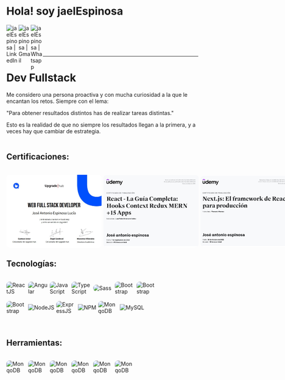 # Hola! soy jaelEspinosa

[<img align='left' alt=' jaelEspinosa | LinkedIn' width='32px' src='https://cdn.icon-icons.com/icons2/31/PNG/256/sociallinkedin_member_2751.png' />][linkedin]
[<img align='left' alt=' jaelEspinosa | Gmail' width='32px' src='https://cdn.icon-icons.com/icons2/1381/PNG/512/gmail_93551.png' />][Gmail]
[<img align='left' alt=' jaelEspinosa | Whatsapp' width='32px' src='https://cdn.icon-icons.com/icons2/41/PNG/128/whatsappmessage_conversation_whatsap_7149.png' />][whatsapp]

<br/>
<br/>
<br/>
<br/>
<hr/>

# Dev Fullstack

 Me considero una persona proactiva y con mucha curiosidad a la que le encantan los retos. Siempre con el lema: 
 
 "Para obtener resultados distintos has de realizar tareas distintas."

Esto es la realidad de que no siempre los resultados llegan a la primera,  y a veces hay que cambiar de estrategia.
<br/>
<br/>

## Certificaciones:
<br/>
<div style="display:flex; flex-direction: row; justify-content:flex-start; align-items:center; gap: 5px">
<img alt='Upgrade' src='./img/upgradeHub.jpg' style = 'width:250px;border-radius: 8px' />
<img alt='Upgrade' src='./img/reactUdemy.jpg' style = 'width:250px;border-radius: 8px' />
<img alt='Upgrade' src='./img/nextUdemy.jpg' style = 'width:250px;border-radius: 8px' />
</div>

## Tecnologías:
<br/>
<div style="display:flex; flex-direction: row; justify-content:flex-start; align-items:center; gap: 5px">
<img alt='ReactJS' src='https://sigdeletras.com/images/blog/202004_react_leaflet/react.png' style = 'width:52px;border-radius: 8px' />
<img alt='Angular' src='https://blog.e-saurio.com/content/images/2023/02/the-seo-guide-to-angular.png' style = 'width:52px;border-radius: 8px' />
<img alt='JavaScript' src='https://arielfuggini.com/static/29a9f86a9bd7efd96ee9ce8b13124303/a41d1/javascript.jpg' style = 'width:52px;border-radius: 8px'  />
<img alt='TypeScript' src='https://cdn.thenewstack.io/media/2022/01/10b88c68-typescript-logo.png' style = 'width:52px;border-radius: 8px'/>
<img alt='Sass' src="https://i0.wp.com/techprimelab.com/wp-content/uploads/2020/06/SCSS-or-CSS.jpg?fit=1024%2C576&ssl=1" style = 'width:52px;border-radius: 8px' />
<img alt='Bootstrap' src='https://getbootstrap.com/docs/5.3/assets/brand/bootstrap-social.png' style = 'width:52px;border-radius: 8px' />
<img alt='Bootstrap' src='https://res.cloudinary.com/practicaldev/image/fetch/s--hNNbPNwB--/c_imagga_scale,f_auto,fl_progressive,h_420,q_auto,w_1000/https://dev-to-uploads.s3.amazonaws.com/i/ilxs4qnlqlvvai9nm7vg.png' style = 'width:52px;border-radius: 8px' />
</div>

<br/>
<div style="display:flex; flex-direction: row; justify-content:flex-start; align-items:center; gap: 5px">
<img alt='Bootstrap' src='https://cdn-media-1.freecodecamp.org/images/1*FDNeKIUeUnf0XdqHmi7nsw.png' style = 'width:52px;border-radius: 8px' />
<img alt='NodeJS' src='https://img.shields.io/badge/-NodeJs-339933?logo=Nodejs&logoColor=white&style=plastic' />
<img alt='ExpressJS' src='https://miro.medium.com/v2/resize:fit:365/1*Jr3NFSKTfQWRUyjblBSKeg.png' style = 'width:52px;border-radius: 8px' />
<img alt='NPM' src='https://img.shields.io/badge/-NPM-CB3837?style=flat&logo=npm&logoColor=white&style=plastic' />
<img alt='MongoDB' src='https://webimages.mongodb.com/_com_assets/cms/kuzt9r42or1fxvlq2-Meta_Generic.png' style = 'width:52px;border-radius: 8px' />
<img alt='MySQL' src='https://img.shields.io/badge/-MySQL-4479A1?logo=mysql&logoColor=white&style=plastic' />
</div>
<br/>
<br/>



## Herramientas:
<br/>
<div style="display:flex; flex-direction: row; justify-content:flex-start; align-items:center; gap: 5px">
<img alt='MongoDB' src='https://res.cloudinary.com/practicaldev/image/fetch/s--sWV8Y0kc--/c_imagga_scale,f_auto,fl_progressive,h_900,q_auto,w_1600/https://dev-to-uploads.s3.amazonaws.com/i/kml9j34p9taplrnqtcez.jpg' style = 'width:52px;border-radius: 8px' />
<img alt='MongoDB' src='https://www.solucionex.com/sites/default/files/posts/imagen/git.jpg' style = 'width:52px;border-radius: 8px' />
<img alt='MongoDB' src='https://www.sngular.com/wp-content/uploads/2021/12/postman-logo-vert-2018.jpg' style = 'width:52px;border-radius: 8px;' />
<img alt='MongoDB' src='https://hackernoon.imgix.net/images/4bi340g.jpg' style = 'width:52px;border-radius: 8px' />
<img alt='MongoDB' src='https://depor.com/resizer/j85pMfWyvmgc1ZcosJsqhp0bu5E=/580x330/smart/filters:format(jpeg):quality(75)/cloudfront-us-east-1.images.arcpublishing.com/elcomercio/2SNG5DJCANCFHEWZEYYGAMNY7U.jpg' style = 'width:52px;border-radius: 8px' />
<img alt='MongoDB' src='https://res.cloudinary.com/hevo/image/upload/f_auto,q_auto/v1644903699/hevo-learn/MongoDB-Compass-Mac-MongoDB-Compass-Logo.png?_i=AA' style = 'width:52px;border-radius: 8px' />
</div>
<br/>
<br/>





[linkedin]:https://www.linkedin.com/in/jose-antonio-espinosa-lucia/
[Gmail]: mailto:jaelespinosa@gmail.com
[whatsapp]: https://wa.me/34659795230


